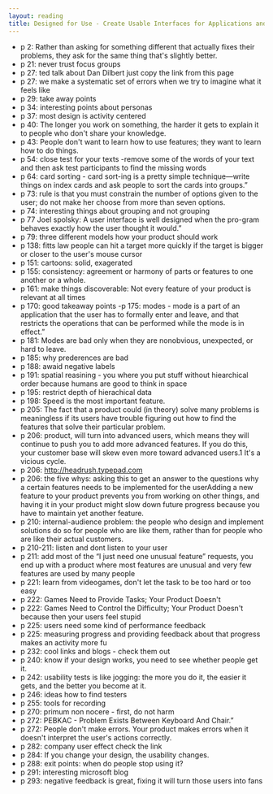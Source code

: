 ```yaml
---
layout: reading
title: Designed for Use - Create Usable Interfaces for Applications and the Web
---
```


- p 2: Rather than asking for something different that actually fixes their problems, they ask for the same thing that's slightly better.
- p 21: never trust focus groups
- p 27: ted talk about Dan Dilbert just copy the link from this page
- p 27: we make a systematic set of errors when we try to imagine what it feels like
- p 29: take away points
- p 34: interesting points about personas
- p 37: most design is activity centered
- p 40: The longer you work on something, the harder it gets to explain it to people who don't share your knowledge.
- p 43: People don't want to learn how to use features; they want to learn how to do things.
- p 54: close test for your texts -remove some of the words of your text and then ask test participants to find the missing words
- p 64: card sorting - card sort-ing is a pretty simple technique—write things on index cards and ask people to sort the cards into groups.”
- p 73: rule is that you must constrain the number of options given to the user; do not make her choose from more than seven options.
- p 74: interesting things about grouping and not grouping
- p 77 Joel spolsky: A user interface is well designed when the pro-gram behaves exactly how the user thought it would.”
- p 79: three different models how your product should work
- p 138: fitts law people can hit a target more quickly if the target is bigger or closer to the user's mouse cursor
- p 151: cartoons: solid, exagerated
- p 155: consistency: agreement or harmony of parts or features to one another or a whole.
- p 161: make things discoverable: Not every feature of your product is relevant at all times
- p 170: good takeaway points
-p 175: modes - mode is a part of an application that the user has to formally enter and leave, and that restricts the operations that can be performed while the mode is in effect.”
- p 181: Modes are bad only when they are nonobvious, unexpected, or hard to leave.
- p 185: why prederences are bad
- p 188: awaid negative labels
- p 191: spatial reasining - you where you put stuff without hiearchical order because humans are good to think in space
- p 195: restrict depth of hierachical data
- p 198: Speed is the most important
feature.
- p 205: The fact that a product could (in theory) solve many problems is meaningless if its users have trouble figuring out how to find the features that solve their particular problem.
- p 206: product, will turn into advanced users, which means they will continue to push you to add more advanced features. If you do this, your customer base will skew even more toward advanced users.1 It's a vicious cycle.
- p 206: http://headrush.typepad.com
- p 206: the five whys: asking this to get an answer to the questions why a certain features needs to be implemented for the userAdding a new feature to your product prevents you from working on other things, and having it in your product might slow down future progress because you have to maintain yet another feature.
- p 210: internal-audience problem: the people who design and implement solutions do so for people who are like them, rather than for people who are like their actual customers.
- p 210-211: listen and dont listen to your user
- p 211: add most of the “I just need one unusual feature” requests, you end up with a product where most features are unusual and very few features are used by many people
- p 221: learn from videogames, don't let the task to be too hard or too easy
- p 222: Games Need to Provide Tasks; Your Product Doesn't
- p 222: Games Need to Control the Difficulty; Your Product Doesn't because then your users feel stupid
- p 225: users need some kind of performance feedback
- p 225: measuring progress and providing feedback about that progress makes an activity more fu
- p 232: cool links and blogs - check them out
- p 240: know if your design works, you need to see whether people get it.
- p 242: usability tests is like jogging: the more you do it, the easier it gets, and the better you become at it.
- p 246: ideas how to find testers
- p 255: tools for recording
- p 270: primum non nocere - first, do not harm
- p 272: PEBKAC - Problem Exists Between Keyboard And Chair.”
- p 272: People don't make errors. Your product makes errors when it doesn't interpret the user's actions correctly.
- p 282: company user effect check the link
- p 284: If you change your design, the usability changes.
- p 288: exit points: when do people stop using it?
- p 291: interesting microsoft blog
- p 293: negative feedback is great, fixing it will turn those users into fans

